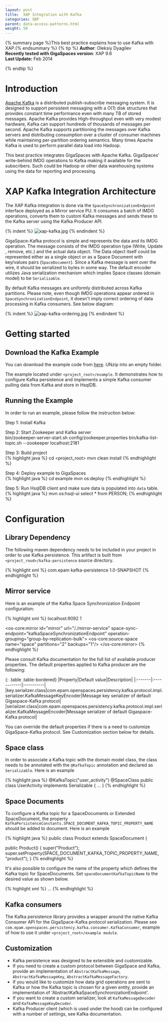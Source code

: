 ```yaml
---
layout: post
title:  XAP Integration with Kafka
categories: SBP
parent: data-access-patterns.html
weight: 50
---
```


{% summary page %}This best practice explains how to use Kafka with XAP.{% endsummary %}
 {% tip %}
 **Author**:  Oleksiy Dyagilev<br/>
 **Recently tested with GigaSpaces version**: XAP 9.6<br/>
 **Last Update:** Feb 2014<br/>

{% endtip %}

# Introduction

[Apache Kafka](http://kafka.apache.org) is a distributed publish-subscribe messaging system. It is designed to support persistent messaging with a O(1) disk structures that provides constant time performance even with many TB of stored messages.
Apache Kafka provides High-throughput even with very modest hardware, Kafka can support hundreds of thousands of messages per second. Apache Kafka supports partitioning the messages over Kafka servers and distributing consumption over a cluster of consumer machines while maintaining per-partition ordering semantics. Many times Apache Kafka is used to perform parallel data load into Hadoop.

This best practice integrates GigaSpaces with Apache Kafka. GigaSpaces' write-behind IMDG operations to Kafka making it available for the subscribers. Such could be Hadoop or other data warehousing systems using the data for reporting and processing.

# XAP Kafka Integration Architecture

The XAP Kafka integration is done via the `SpaceSynchronizationEndpoint` interface deployed as a Mirror service PU. It consumes a batch of IMDG operations, converts them to custom Kafka messages and sends these to the Kafka server using the Kafka Producer API.

{% indent %}
![xap-kafka.jpg](/attachment_files/sbp/xap-kafka.jpg)
{% endindent %}


GigaSpace-Kafka protocol is simple and represents the data and its IMDG operation. The message consists of the IMDG operation type (Write, Update , remove, etc.) and the actual data object. The Data object itself could be represented either as a single object or as a Space Document with key/values pairs (`SpaceDocument`).
Since a Kafka message is sent over the wire, it should be serialized to bytes in some way.
The default encoder utilizes Java serialization mechanism which implies Space classes (domain model) to be `Serializable`.

By default Kafka messages are uniformly distributed across Kafka partitions. Please note, even though IMDG operations appear ordered in `SpaceSynchronizationEndpoint`, it doesn't imply correct ordering of data processing in Kafka consumers. See below diagram:

{% indent %}
![xap-kafka-ordering.jpg](/attachment_files/sbp/xap-kafka-ordering.jpg)
{% endindent %}

# Getting started

## Download the Kafka Example

You can download the example code from [here](/download_files/sbp/kafka-integration.tar).
UNzip into an empty folder.

The example located under `<project_root>/example`. It demonstrates how to configure Kafka persistence and implements a simple Kafka consumer pulling data from Kafka and store in HsqlDB.

## Running the Example
In order to run an example, please follow the instruction below:

Step 1: Install Kafka<br/>

Step 2:	Start Zookeeper and Kafka server<br/>
bin/zookeeper-server-start.sh config/zookeeper.properties
bin/kafka-list-topic.sh --zookeeper localhost:2181

Step 3:	Build project<br/>
{% highlight java %}
cd <project_root>
mvn clean install
{% endhighlight %}

Step 4:	Deploy example to GigaSpaces<br/>
{% highlight java %}
cd example
mvn os:deploy
{% endhighlight %}

Step 5:	Run HsqlDB client and make sure data is populated into `data` table.<br/>
{% highlight java %}
mvn os:hsql-ui
select * from PERSON;
{% endhighlight %}

# Configuration

## Library Dependency

The following maven dependency needs to be included in your project in order to use Kafka persistence. This artifact is built from `<project_rood>/kafka-persistence` source directory.

{% highlight xml %}
<dependency>
	<groupId>com.epam</groupId>
	<artifactId>kafka-persistence</artifactId>
	<version>1.0-SNAPSHOT</version>
</dependency>
{% endhighlight %}


## Mirror service

Here is an example of the Kafka Space Synchronization Endpoint configuration:

{% highlight xml %}
<bean id="kafkaSpaceSynchronizationEndpoint" class="com.epam.openspaces.persistency.kafka.KafkaSpaceSynchronizationEndpointFactoryBean">
	<property name="producerProperties">
		<props>
			<prop key="metadata.broker.list"> localhost:9092</prop>
			<prop key="request.required.acks">1</prop>
		</props>
	</property>
</bean>

<!--
	The mirror space. Uses the Kafka external data source. Persists changes done on the Space that
	connects to this mirror space into the Kafka.
-->
<os-core:mirror id="mirror" url="/./mirror-service" space-sync-endpoint="kafkaSpaceSynchronizationEndpoint" operation-grouping="group-by-replication-bulk">
	<os-core:source-space name="space" partitions="2" backups="1"/>
</os-core:mirror>
{% endhighlight %}

Please consult Kafka documentation for the full list of available producer properties.
The default properties applied to Kafka producer are the following:

{: .table .table-bordered}
|Property|Default value|Description|
|:-------|:------------|:----------|
|key.serializer.class|com.epam.openspaces.persistency.kafka.protocol.impl.serializer.KafkaMessageKeyEncoder|Message key serializer of default Gigaspace-Kafka protocol|
|serializer.class|com.epam.openspaces.persistency.kafka.protocol.impl.serializer.KafkaMessageEncoder|Message serializer of default Gigaspace-Kafka protocol|

You can override the default properties if there is a need to customize GigaSpace-Kafka protocol. See Customization section below for details.

## Space class

In order to associate a Kafka topic with the domain model class, the class needs to be annotated with the `@KafkaTopic` annotation and declared as `Serializable`. Here is an example

{% highlight java %}
@KafkaTopic("user_activity")
@SpaceClass
public class UserActivity implements Serializable {
    ...
}
{% endhighlight %}

## Space Documents

To configure a Kafka topic for a SpaceDocuments or Extended SpaceDocument, the property `KafkaPersistenceConstants.SPACE_DOCUMENT_KAFKA_TOPIC_PROPERTY_NAME` should be added to document. Here is an example

{% highlight java %}
public class Product extends SpaceDocument {

public Product() {
	super("Product");
	super.setProperty(SPACE_DOCUMENT_KAFKA_TOPIC_PROPERTY_NAME, "product");
}
{% endhighlight %}

It's also possible to configure the name of the property which defines the Kafka topic for SpaceDocuments. Set `spaceDocumentKafkaTopicName` to the desired value as shown below.

{% highlight xml %}
<bean id="kafkaSpaceSynchronizationEndpoint" class="com.epam.openspaces.persistency.kafka.KafkaSpaceSynchrspaceDocumentKafkaTopicNameonizationEndpointFactoryBean">
	...
	<property name="spaceDocumentKafkaTopicName" value="topic_name" />
</bean>
{% endhighlight %}

## Kafka consumers

The Kafka persistence library provides a wrapper around the native Kafka Consumer API for the GigaSpace-Kafka protocol serialization. Please see `com.epam.openspaces.persistency.kafka.consumer.KafkaConsumer`, example of how to use it under `<project_root>/example module`.

## Customization

- Kafka persistence was designed to be extensible and customizable.
- If you need to create a custom protocol between GigaSpace and Kafka, provide an implementation of `AbstractKafkaMessage`, `AbstractKafkaMessageKey`, `AbstractKafkaMessageFactory`.
- If you would like to customize how data grid operations are sent to Kafka or how the Kafka topic is chosen for a given entity, provide an implementation of 'AbstractKafkaSpaceSynchronizationEndpoint'.
- If you want to create a custom serializer, look at `KafkaMessageDecoder` and `KafkaMessageKeyDecoder`.
- Kafka Producer client (which is used under the hood) can be configured with a number of settings, see Kafka documentation.
